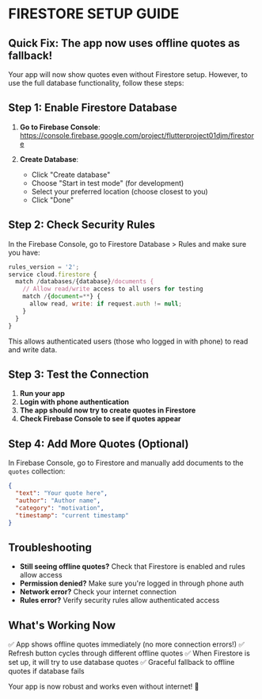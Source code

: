 # FIRESTORE SETUP GUIDE

## Quick Fix: The app now uses offline quotes as fallback!

Your app will now show quotes even without Firestore setup. However, to use the full database functionality, follow these steps:

## Step 1: Enable Firestore Database

1. **Go to Firebase Console**: https://console.firebase.google.com/project/flutterproject01djm/firestore

2. **Create Database**:
   - Click "Create database"
   - Choose "Start in test mode" (for development)
   - Select your preferred location (choose closest to you)
   - Click "Done"

## Step 2: Check Security Rules

In the Firebase Console, go to Firestore Database > Rules and make sure you have:

```javascript
rules_version = '2';
service cloud.firestore {
  match /databases/{database}/documents {
    // Allow read/write access to all users for testing
    match /{document=**} {
      allow read, write: if request.auth != null;
    }
  }
}
```

This allows authenticated users (those who logged in with phone) to read and write data.

## Step 3: Test the Connection

1. **Run your app**
2. **Login with phone authentication**
3. **The app should now try to create quotes in Firestore**
4. **Check Firebase Console to see if quotes appear**

## Step 4: Add More Quotes (Optional)

In Firebase Console, go to Firestore and manually add documents to the `quotes` collection:

```json
{
  "text": "Your quote here",
  "author": "Author name",
  "category": "motivation",
  "timestamp": "current timestamp"
}
```

## Troubleshooting

- **Still seeing offline quotes?** Check that Firestore is enabled and rules allow access
- **Permission denied?** Make sure you're logged in through phone auth
- **Network error?** Check your internet connection
- **Rules error?** Verify security rules allow authenticated access

## What's Working Now

✅ App shows offline quotes immediately (no more connection errors!)
✅ Refresh button cycles through different offline quotes
✅ When Firestore is set up, it will try to use database quotes
✅ Graceful fallback to offline quotes if database fails

Your app is now robust and works even without internet! 🎉
